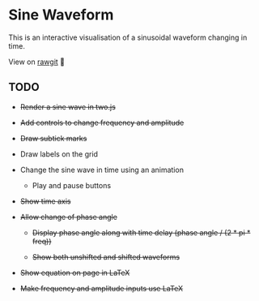 # Sine Waveform

This is an interactive visualisation of a sinusoidal waveform changing in time.

View on [rawgit](https://rawgit.com/joebentley/waveform-sine/master/index.html) :sushi:

## TODO

* ~~Render a sine wave in two.js~~

* ~~Add controls to change frequency and amplitude~~

* ~~Draw subtick marks~~

* Draw labels on the grid

* Change the sine wave in time using an animation

  * Play and pause buttons

* ~~Show time axis~~

* ~~Allow change of phase angle~~

  * ~~Display phase angle along with time delay (phase angle / (2 * pi * freq))~~

  * ~~Show both unshifted and shifted waveforms~~


* ~~Show equation on page in LaTeX~~

* ~~Make frequency and amplitude inputs use LaTeX~~
